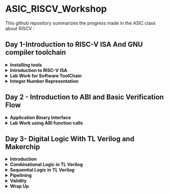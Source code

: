 # ASIC_RISCV_Workshop

This github repository summarizes the progress made in the ASIC class about RISCV :


## Day 1-Introduction to RISC-V ISA And GNU compiler toolchain 


<details>
<summary> <strong>Installing tools</strong> </summary>
	
I installed the needed tools in ubuntu .
    
Steps to install Risc-tools
Open the terminal and type the following commands given below

```bash
sudo apt install libboost-all-dev

git clone https://github.com/kunalg123/riscv_workshop_collaterals.git

cd riscv_workshop_collaterals

chmod +x run.sh

./run.sh                                       // you may get an error, ignore it  and type the following command

cd ~/riscv_toolchain/iverilog/

git checkout                                   //track -b v10-branch origin/v10-branch

git pull 

chmod 777 autoconf.sh 

./autoconf.sh 

./configure 

make

sudo make install

```
- set the path name in bashrc file. go to the file and add the path at the bottom of the file.using the following commands:

```

gedit .bashrc                         //opens the file, type or copy the below path into the file

export PATH="/home/ammula-shiva-kumar/riscv_toolchain/riscv64-unknown-elf-gcc-8.3.0-2019.08.0-x86_64-linux-ubuntu14/bin:$PATH"            //Instead of ammula-shiva-kumar put your username

source .bashrc                   //save the file and close and type this cmd in terminal.

```

</details>

<details>
  <summary><strong>Introduction to RISC-V ISA </strong></summary>

ISA stands for "Instruction Set Architecture." It is a crucial concept in computer architecture that defines the set of instructions that a computer's hardware can execute. An ISA essentially serves as an interface between the hardware and the software, allowing software programs to communicate with and control the underlying hardware components of a computer.

The ISA defines various aspects of a computer's operation, including:

**Instruction Set:** The specific instructions that a computer's processor can understand and execute. These instructions can include arithmetic operations, memory operations, control flow instructions, and more.

**Data Types:** The types of data that the processor can handle, such as integers, floating-point numbers, and characters.

**Registers:** Special storage locations within the processor that are used to hold data temporarily during instruction execution. Different ISAs may have different numbers and types of registers.

**Memory Addressing:** The way in which the ISA specifies how memory locations are addressed and accessed. This includes addressing modes, which determine how operands are retrieved from memory.

**Control Flow:** How the sequence of instructions is controlled, including branching (conditional and unconditional jumps) and subroutine calls.
    
**I/O Operations:** The instructions and mechanisms for interacting with input and output devices.

There are two main types of ISAs:

**Complex Instruction Set Computer (CISC):** In CISC architectures, instructions are relatively complex and can perform multiple tasks in a single instruction. This reduces the number of instructions needed to accomplish a task but can make the hardware more complex.

**Reduced Instruction Set Computer (RISC):** RISC architectures focus on simpler instructions that are executed in a single clock cycle. RISC architectures often have a smaller set of instructions, but more instructions might be required to complete a complex task. This design simplifies the hardware and can lead to better performance and efficiency in certain scenarios.


- **ISA Base and extensions-RISC**:
  
**RISC-V** has a modular design, consisting of alternative base parts, with added optional extensions. The ISA base and its extensions are developed in a collective effort between industry, the research community and educational institutions.

![Screenshot from 2023-08-21 10-34-19](https://github.com/ammulashiva/ASIC_RISCV_Workshop/assets/140998900/291bdb7e-9a3d-491e-a975-6e077ea67bd7)

- in this Workshop the instruction set we use is the Base integer instruction set. Each base integer set is characterized by the  width  of the register (XLEN) and size of the user address space. The most important advantage of RISC-V is that it is an open standard instruction which is easily available for academics and commercial purposes free of cost. The different instructions included in RISC-V are listed below.

1. Pseudo instructions - For e.g- mv,li,ret etc
2. Base integer instruction (RV64I, RV32I)-For e.g-lui,addi etc
3. Multiply extension (RV64M) -For e.g- mulw,divw etc
4. Single and double floating point instruction (RV64F, RV64D) -For e.g- flw,fadd etc
5. Application binary instruction 
6. Memory allocation and stack pointer

The detail of the RISC-V instructions set manual can be found [here] (https://riscv.org).



</details>

<details>
	
  <summary><strong>Lab Work for Software ToolChain</strong></summary>

 **Example_1**
 
Consider a c program to compile sum from 1 to n was written whose  codes given below as [sum_1ton.c]

```

#include <stdio.h>

int main () {
	int i,sum = 0, n = 5;
	for (i = 1; i <=n; ++i) {
		sum += i;
	}
	printf("The sum of the number from 1 to %d is %d\n", n,sum);
	return 0;
	}

```
- The commands used in the terminal are :
  
```

$ vim sum_1ton.c         //create and open the .c file

$ gcc sum_1ton.c

$./a.out                 //run the .exe file

$riscv64-unknown-elf-gcc -O1 -mabi=lp64 -march=rv64i -o sum_1ton.o sum_1ton.c       //compiles the .c file using riscv64i ISA and outputs object file

$ls -ltr sum_1ton.o      //list the details of the file

$riscv64-unknown-elf-objdump -d sum_1ton.o | less    //dumps the object file on to the screen

```
Here -01 gives 15 instructions set while -0fast gives us 12 instructions set(ubuntu) here in macos we get 15 instructions

More generic command with different options:

    `riscv64-unknown-elf-gcc <compiler option -O1 ; Ofast> <ABI specifier -lp64; -lp32; -ilp32> <architecture specifier -RV64 ; RV32> -o <object filename> <C      filename>`
    
Below figure shows the object file created for sum_1ton.c :

![Screenshot from 2023-08-21 11-08-52](https://github.com/ammulashiva/ASIC_RISCV_Workshop/assets/140998900/71315ae1-2fa5-485b-a392-d36fd24b9d82)

The following commands are used to simulate the object file :
```
spike pk sum_1ton.o         //runs the file

spike -d pk sum_1ton.o   //debugger runs instruction by instruction

```
below figure shows the simulation of the program instruction by instruction executing :

![Screenshot from 2023-08-21 11-13-58](https://github.com/ammulashiva/ASIC_RISCV_Workshop/assets/140998900/a34cd959-d0a7-4217-b008-e82d90446e8f)

</details>


<details>  
  <summary><strong>Integer Number Representation</strong></summary>


## 64 Bit Number System for unsigned numbers and signed numbers

In a 64-bit computer architecture,

**Byte:**
        A "byte" in a 64-bit architecture consists of 8 bits, just like in other architectures.
        Each byte can represent a range of values from 0 to 255 (2^8 - 1).
        Bytes are fundamental units of storage and data representation, commonly used for characters, numbers, and other small data units.
        For example, a single ASCII character like 'A' is represented by a byte.

**Word:**
        In a 64-bit architecture, a "word" typically refers to a unit of data that is 64 bits, or 8 bytes.
        This size is often chosen to match the size of the processor's general-purpose registers, enabling efficient processing of data.
        Words are commonly used for integer arithmetic, memory addressing, and data manipulation operations.

**Double Word:** In a 64-bit architecture, a "double word" is a unit of data that is twice the size of a word, hence 128 bits or 16 bytes.Double words are used for larger data structures, floating-point numbers, and certain specialized operations that require more storage space.

        
![Screenshot from 2023-08-21 11-54-55](https://github.com/ammulashiva/ASIC_RISCV_Workshop/assets/140998900/e23174aa-f94a-4055-9164-ac3665acabe9)


Here below we can see the representation of unsigned numbers in 64 bit architecture.

![Screenshot from 2023-08-21 11-55-13](https://github.com/ammulashiva/ASIC_RISCV_Workshop/assets/140998900/20c7e992-1c74-463d-83c1-f2d834bedbf1)

The format and memory for different data types are given below.

![Screenshot from 2023-08-21 11-56-58](https://github.com/ammulashiva/ASIC_RISCV_Workshop/assets/140998900/21a0dd58-5f49-4558-895f-13b49c08b3e0)

**Example_1**

Consider an example to show the maximum value of an unsigned long long integer :

```bash

#include<stdio.h>
#include<math.h>

int main()
{
        unsigned long long int max = (unsigned long long int)(pow(2,64) -1);
        printf("maximum of unsigned long long int is %llu \n ", max) ;
        return 0 ;
}

```
Below is the figure showing the execution of above program :

![Screenshot from 2023-08-21 12-05-19](https://github.com/ammulashiva/ASIC_RISCV_Workshop/assets/140998900/88c33ad0-2894-4ac3-81f8-a71420fb6e3c)

**Example_2**

Consider an example to show the maximum value of an unsigned long long integer :

```bash

#include<stdio.h>
#include<math.h>

int main()
{
        long long int max = ( long long int)(pow(2,63) -1);
         long long int min = ( long long int)(pow(2,63) *-1);

        printf("maximum of unsigned long long int is %lld \n ", max) ;
         printf("minimum of unsigned long long int is %lld \n ", min) ;

        return 0 ;
}

```

Below is the figure showing the execution of above program :

![Screenshot from 2023-08-21 12-13-07](https://github.com/ammulashiva/ASIC_RISCV_Workshop/assets/140998900/9e38eac2-8d84-4fff-b578-2a9fd920045c)


here you can experiment the above program for the signed and unsigned int by changin the power value greater than 64 , and also by changing the format of integer:


</details>

## Day 2 - Introduction to ABI and Basic Verification Flow

<details>
	<summary><strong>Application Binary Interface</strong></summary>

 ## Application Binary Interface

The Application Binary Interface (ABI) for the RISC-V architecture defines a set of rules and conventions for the interaction between software components at the binary level. It encompasses how functions are called, how data is represented and manipulated, how memory is managed, and how system calls are made. The RISC-V ABI ensures compatibility and interoperability between different software modules, making it possible for programs to work seamlessly on different systems that adhere to the same ABI.

![Screenshot from 2023-08-21 12-31-22](https://github.com/ammulashiva/physical_design_using_asic/assets/140998900/32abbb59-73c4-4ef4-9340-6a5300c6b8c1)

### Memory Allocation 

There are two different ways to load the data into registers,the data can be loaded directly to registers but as we dont have large number of registers, we can load the data into the memory and then from memory we can load the data into the registers.

![Screenshot from 2023-08-21 12-31-43](https://github.com/ammulashiva/physical_design_using_asic/assets/140998900/e4a04c1c-0c8d-4c67-ad7d-8a99422e6496)

RiscV belongs to little-endian memory addressing system.Little-endian memory addressing is a way of organizing and storing data in computer memory where the least significant byte (LSB) of a multi-byte value is stored at the lowest memory address, while the most significant byte (MSB) is stored at a higher memory address.This byte order is opposite to big-endian memory addressing.

![Screenshot from 2023-08-21 12-32-17](https://github.com/ammulashiva/physical_design_using_asic/assets/140998900/56b024dd-d94b-41db-a961-4344dc0ec991)

**ld:** This mnemonic stands for "load double-word." It's an instruction used to load a 64-bit (8-byte) value from memory into a register.

**x8:** This is the destination register where the loaded value will be stored. In RISC-V assembly language, registers are denoted by the "x" prefix followed by a number (e.g., x0, x1, x2, ..., x31).

**16:** This is the immediate offset value, which indicates the offset from the address stored in register x23. The offset is added to the address in x23 to calculate the memory address from which the value will be loaded.

**(x23):** This indicates that the address to be used for loading the value is stored in register x23. x23 is the base register, and the offset is added to its value to compute the effective memory address.
    
![Screenshot from 2023-08-21 12-32-54](https://github.com/ammulashiva/physical_design_using_asic/assets/140998900/4fb07b77-b0e1-46db-94de-beeaa1f9912a)

The format of instruction can be seen below.

![Screenshot from 2023-08-21 12-33-28](https://github.com/ammulashiva/physical_design_using_asic/assets/140998900/9690b9ec-54ce-4fab-8e0f-6e7c6949034c)

The add instruction below performs the addition operation by adding the values stored in registers x24 and x8 together. The result of the addition is then stored back in register x8, overwriting the previous value.

![Screenshot from 2023-08-21 12-34-01](https://github.com/ammulashiva/physical_design_using_asic/assets/140998900/8e192c94-5f53-4a1e-af0a-6f58a5446119)

![Screenshot from 2023-08-21 12-34-44](https://github.com/ammulashiva/physical_design_using_asic/assets/140998900/1f3da0f3-067a-4ea8-8c03-0f9c5b20faff)

The below image shows the different ABI names,registers and its usages.

![Screenshot from 2023-08-21 12-35-13](https://github.com/ammulashiva/physical_design_using_asic/assets/140998900/a7f233a0-5ea2-45b0-92d8-652388ccdb7b)

</details>

<details>
	<summary><strong>Lab Work using ABI function calls</strong></summary>

Let us perform the lab to rewrite c program in asm language.The main c program passes a0 and a1 to ASM block and the ASM returns a0 back to the main c program.

![Screenshot from 2023-08-21 12-46-06](https://github.com/ammulashiva/physical_design_using_asic/assets/140998900/fbdf6af9-86ec-477e-bff9-d06a9ae0d423)

Here we develope an alogorithm to count the sum of numbers from point **a(a0)** to point **b(a1)** .The algorithm for the operation of program can be seen below.

![Screenshot from 2023-08-21 12-46-28](https://github.com/ammulashiva/physical_design_using_asic/assets/140998900/a3426bdb-68ee-48fe-897a-0363b301a747)

**Example_1**

Consider 1to9_custom.c file shown below : 

```bash

#include<stdio.h>

extern int load(int x, int y);

int main() {
        int result = 0 ;
        int count = 9 ;
        result = load(0x0, count+1 );
        printf("Sum of numbers from 1 to %d is %d \n ",count , result );
}

```
This is load.S file

```bash

.section .text
.global load
.type load, @function

load:
        add  a4, a0, 0x0
        add  a2, a0, a1
        add  a3, a0, 0x0
loop:   add  a4, a3, a4
        addi a3, a3, 1
        blt  a3, a2, loop
        add  a0, a4, 0x0
        ret

```

Use the below commands to run the above example :

```
$riscv64-unknown-elf-gcc -Ofast -mabi=lp64 -march=rv64i -o 1to9_custom.o 1to9_custom.c load.S
$spike pk 1to9_custom.o
$riscv64-unknown-elf-objdump -d 1to9_custom.o | less

```

Below is the screenshot showing the exicution of aboe program :

![Screenshot from 2023-08-21 12-55-26](https://github.com/ammulashiva/physical_design_using_asic/assets/140998900/552aec3a-36c5-4dcb-984c-52a1f3980d47)

Below is the Screen Shot showing the object file created :

![Screenshot from 2023-08-21 12-55-00](https://github.com/ammulashiva/physical_design_using_asic/assets/140998900/747595cf-9037-4c53-9de1-935cf4c9d7db)

## Lab to run C program on RISC-V CPU


![Screenshot from 2023-08-21 14-15-11](https://github.com/ammulashiva/physical_design_using_asic/assets/140998900/3be5916d-cf5d-4a98-9f1e-e5a05bcd84cf)

Here we have riscv cpu program code through which we send the HEX format file of c program to show output the output of the given code 

```
git clone https://github.com/kunalg123/riscv_workshop_collaterals.git
cd riscv_workshop_collaterals
cd labs
chmod 777 rv32im.sh
./rv32im.sh 

```
![Screenshot from 2023-08-21 14-09-41](https://github.com/ammulashiva/physical_design_using_asic/assets/140998900/641a84d6-5b1d-42dc-8cf6-cb77e5aa0d34)

Input hex file to sent through verilog code:

firmware.hex:

![Screenshot from 2023-08-21 14-16-39](https://github.com/ammulashiva/physical_design_using_asic/assets/140998900/45c06406-a921-4f49-84bf-8ee43867f7e2)

firmware32.hex:

![Screenshot from 2023-08-21 14-16-54](https://github.com/ammulashiva/physical_design_using_asic/assets/140998900/1d58b210-0e5c-4901-9c6a-590d6acac451)

</details>

## Day 3- Digital Logic With TL Verilog and Makerchip 

<details>
	<summary><strong>Introduction</strong></summary>

Transaction-Level Verilog (TL-Verilog) is an extension of traditional Verilog, a hardware description language (HDL) used for designing digital electronic systems. TL-Verilog was developed by a company called Redwood EDA and is designed to improve the productivity and ease of designing digital systems, especially for larger and complex designs.

TL-Verilog introduces several key concepts and features that aim to simplify the design process and make it more accessible to a wider range of engineers, including those who might not have extensive experience in digital design. Some of the main features of TL-Verilog include:

**Transaction-Level Modeling:** In traditional Verilog, designers work with low-level signals and logic gates. TL-Verilog, on the other hand, operates at a higher level of abstraction by allowing designers to describe designs using transaction-level semantics. This means that designers can focus on describing the functional behavior of their designs rather than worrying about low-level implementation details.

**Simplified Parallelism:** TL-Verilog introduces constructs that make it easier to describe parallelism in designs. For instance, the "fsm" block allows designers to specify finite state machines in a more intuitive way, making it simpler to design complex control logic.

**Pipeline Abstraction:** TL-Verilog enables easy description of pipelined designs, which are common in modern digital systems. This abstraction makes it straightforward to express designs with stages that process data sequentially.

**Untimed Abstraction:** Designs in TL-Verilog can be specified in an untimed manner, focusing on the relative timing of operations rather than precise clock cycles. This abstraction is particularly useful for describing algorithms and high-level behavior.

**Automatic Pipelining:** TL-Verilog compilers can automatically insert pipeline stages based on the provided design description. This simplifies the process of designing and optimizing pipelined systems.

**Hierarchical Design:** TL-Verilog encourages hierarchical design by allowing the description of modules with clearly defined interfaces. This helps manage the complexity of larger designs.
 
</details>


<details>
	<summary><strong>Combinational Logic in TL Verilog</strong></summary>

Makerchip IDE

Makerchip is a free online environment for developing high-quality integrated circuits. You can code, compile, simulate, and debug Verilog designs, all from your browser. Your code, block diagrams, and waveforms are tightly integrated.

### Loading pythagorean Example on Makerchip IDE

![Screenshot from 2023-08-21 14-52-02](https://github.com/ammulashiva/physical_design_using_asic/assets/140998900/3369a259-97df-4105-81ad-9c041822fbf3)

### AND Gate Example on Makerchip IDE

we start with understanding the Makerchip IDE platform by trying some basic digital logic gate with And Gate being the standard one. In TL verilog we simply code the logic itself viz $out = $in1 & $in2  without requiring to declare the variables separately and $in assignment is also not required. The output of the above is as shown in figure below. We note that simultaneous highlighting of the variable is possible at the output.

![Screenshot from 2023-08-21 17-11-47](https://github.com/ammulashiva/physical_design_using_asic/assets/140998900/9362e65a-410e-48ee-81f4-18f6439f0472)

### Lab On Understanding Usage Of Vector

![Screenshot from 2023-08-21 17-12-01](https://github.com/ammulashiva/physical_design_using_asic/assets/140998900/939e7af2-9959-401e-ad73-64fc378b77b0)

### Multiplexer on Makerchip IDE

![Screenshot from 2023-08-21 17-12-13](https://github.com/ammulashiva/physical_design_using_asic/assets/140998900/ce50a98f-1688-4d7d-99b2-aa2afd4b8919)

### Calculator on Makerchip IDE

Now a lab on combinational calculator is implemented that can perform +, -, *, / on two input values. The snapshot of the code, waveform and diagram is as shown below.

![Screenshot from 2023-08-21 17-12-24](https://github.com/ammulashiva/physical_design_using_asic/assets/140998900/b362edfc-e98f-4f4b-86de-08930abb4041)
 
</details>

<details>
	<summary><strong> Sequential Logic in TL Verilog</strong></summary>

Sequential logic refers to a type of digital logic circuit or system in which the output depends not only on the current inputs but also on the previous states of the circuit. Unlike combinational logic, which only considers the current inputs to generate outputs, sequential logic incorporates memory elements to store information and generate outputs based on both current inputs and past history.

## Lab On Free Running Counter

![Screenshot from 2023-08-21 16-33-29](https://github.com/ammulashiva/physical_design_using_asic/assets/140998900/1f839c83-130b-4a1e-bf92-74506251b680)

Output:

![Screenshot from 2023-08-21 16-32-42](https://github.com/ammulashiva/physical_design_using_asic/assets/140998900/461bff85-15fb-490d-840f-8fffe8fec0bc)

## Sequential Calculator To Remembers Previous Results For Next Calculations 

The sequential calculator is implemented where the output of the previous stage serves as the input of this stage. The snapshot of the sequential calculator is included below and the code is provided 

![Screenshot from 2023-08-21 16-34-03](https://github.com/ammulashiva/physical_design_using_asic/assets/140998900/bb01883c-16e3-4b6d-8bf5-af107168b6e2)

```
$val1[31:0] = >>1$out[31:0];
         $val2[31:0] = $rand2[3:0];
         $op[1:0] = $rand3[1:0];
   
         $sum[31:0] = $val1[31:0] + $val2[31:0];
         $diff[31:0] = $val1[31:0] - $val2[31:0];
         $prod[31:0] = $val1[31:0] * $val2[31:0];
         $quot[31:0] = $val1[31:0] / $val2[31:0];
   
         $out[31:0] = $reset ? 32'b0 : (($op[1:0]==2'b00) ? $sum :
                                       ($op[1:0]==2'b01) ? $diff :
                                          ($op[1:0]==2'b10) ? $prod : $quot);
   
   `BOGUS_USE($out);
   `BOGUS_USE($reset);

```

Output:

![Screenshot from 2023-08-21 16-58-34](https://github.com/ammulashiva/physical_design_using_asic/assets/140998900/f18bd3ef-228d-45c6-8e5e-580137359356)


</details>
<details> <summary ><strong>Pipelining</strong></summary>
	
**Pipelining** or **timing abstract** is an important feature in TL verilog as it can be implemented very easily with fewer codes as compared to system verilog which reduces bugs to a great extent. An example of the pipeling for pythogoras theorem using both TL verilog and system verilog in this repo . In TL verilog pipeling can be implemented by defining the pipeline as |calc and the different pipeline stages should be properly align and are indicated by @1, @2 and so on.

### Lab To Compute Total Distance 

![Screenshot from 2023-08-21 17-09-18](https://github.com/ammulashiva/physical_design_using_asic/assets/140998900/706712af-9058-4c31-96fa-746fded6427b)

In the above implenation, we can observe the errors in the pipeline:


![Screenshot from 2023-08-21 17-09-44](https://github.com/ammulashiva/physical_design_using_asic/assets/140998900/211ec635-930a-4856-a3ed-f458ea04403c)


### Lab On Counter and Calculator in Pipeline

Block diagram : 

![Screenshot from 2023-08-21 17-04-03](https://github.com/ammulashiva/physical_design_using_asic/assets/140998900/9a813a8f-337c-4956-90c6-2501fb6a9339)

```
   $reset = *reset;
   
   |calc
      @1
         $val1[31:0] = >>1$out;
	 $val2[31:0] = $rand2[3:0];

         $sum[31:0] = $val1+$val2;
         $diff[31:0] = $val1-$val2;
         $prod[31:0] = $val1*$val2;
         $quot[31:0] = $val1/$val2;

         $out[31:0] = $reset ? 0 : ($op[1] ? ($op[0] ? $div : $prod):($op[0] ? $diff : $sum));
         
         $cnt[31:0] = $reset ? 0 : >>1$cnt + 1; 

```

Output:

![Screenshot from 2023-08-21 17-03-39](https://github.com/ammulashiva/physical_design_using_asic/assets/140998900/e711bcc2-8433-4cbc-b7a7-ddb828ace3e1)

### Lab On 2 Cycle Calculator

Below the snapshot of the pipeline sequential calcuator is included. Here the first pipeline stage consists of the input followed by arithimetic operation in the second pipeline stage and finally the ouput is included 2 cycles ahead in the third pipeline stage.

```
|calc
      @1
         $reset = *reset;
         
         
         $val1[31:0] = >>2$out[31:0];
         $val2[31:0] = $rand2[3:0];
         $op[1:0] = $rand3[1:0];
         $sum[31:0] = $val1[31:0] + $val2[31:0];
         $diff[31:0] = $val1[31:0] - $val2[31:0];
         $prod[31:0] = $val1[31:0] * $val2[31:0];
         $quot[31:0] = $val1[31:0] / $val2[31:0];
         
         $num = $reset ? 0 : >>1$num+1;
      @2   
         $out[31:0] = ($reset|!$num) ? 32'b0 : (($op[1:0]==2'b00) ? $sum :
                                       ($op[1:0]==2'b01) ? $diff :
                                          ($op[1:0]==2'b10) ? $prod : $quot);
         
         
         
   
   `BOGUS_USE($out);
   `BOGUS_USE($reset);

```
Block diagram : 

![Screenshot from 2023-08-21 17-02-45](https://github.com/ammulashiva/physical_design_using_asic/assets/140998900/1a7591db-d8fc-42e5-b520-053544439054)


Output:

![Screenshot from 2023-08-21 16-58-34](https://github.com/ammulashiva/physical_design_using_asic/assets/140998900/f18bd3ef-228d-45c6-8e5e-580137359356)

</details>

<details>
	<summary><strong>Validity</strong></summary>

Validity is another feature in TL verilog which is asserted if a particular transactions in a pipeline is valid or true. A new scope, called “when” scope is introduced for this and it is denoted as `?$valid`. This new scope has many advantages - easier design, cleaner debug, better error checking and automated clock gating.
Validity provides :
- Easier debug
- Cleaner design
- Better error checking
- Automated Clock gating
  
# Clock gating

-Why clock gating?

• Clock signals are distributed to EVERY flip-flop.
• Clocks toggle twice per cycle.
• This consumes power.

- Clock gating avoids toggling clock signals.
- TL-Verilog can produce fine-grained gating (or enables).

## Lab On Distance Accumulator with Pythagoran's theorem:

Block diagram :

<img width="800" alt="Screenshot 2023-08-20 at 4 16 23 PM" src="https://github.com/alwinshaju08/RISCV/assets/69166205/0aefad73-b238-4cd7-8d01-472ff9d53a15">

```
$reset = *reset;

   |calc
      @1
         $reset = *reset;
            
      ?$vaild      
         @1
            $aa_seq[31:0] = $aa[3:0] * $aa;
            $bb_seq[31:0] = $bb[3:0] * $bb;;
      
         @2
            $cc_seq[31:0] = $aa_seq + $bb_seq;;
      
         @3
            $cc[31:0] = sqrt($cc_seq);
            
      @4
         $total_distance[63:0] = 
            $reset ? '0 :
            $valid ? >>1$total_distance + $cc :
                     >>1$total_distance;
         
```

Output:

<img width="1295" alt="Screenshot 2023-08-20 at 5 36 41 PM" src="https://github.com/alwinshaju08/RISCV/assets/69166205/b7700db5-cd2c-4f23-975b-edbcfed9b571">


## Lab on cycle Calculator with validity 

Block Diagram :

<img width="699" alt="Screenshot 2023-08-20 at 4 31 53 PM" src="https://github.com/alwinshaju08/RISCV/assets/69166205/38d83577-ec28-4dc0-b5af-77299d6bf3d0">

```
|calc
      @0
         $reset = *reset;
         
      @1
         $val1 [31:0] = >>2$out [31:0];
         $val2 [31:0] = $rand2[3:0];
         
         $valid = $reset ? 1'b0 : >>1$valid + 1'b1 ;
         $valid_or_reset = $valid || $reset;
         
      ?$vaild_or_reset
         @1   
            $sum [31:0] = $val1 + $val2;
            $diff[31:0] = $val1 - $val2;
            $prod[31:0] = $val1 * $val2;
            $quot[31:0] = $val1 / $val2;
            
         @2   
            $out [31:0] = $reset ? 32'b0 :
                          ($op[1:0] == 2'b00) ? $sum :
                          ($op[1:0] == 2'b01) ? $diff :
                          ($op[1:0] == 2'b10) ? $prod :
                                                $quot ;
            
```

Output:

<img width="1295" alt="Screenshot 2023-08-20 at 5 29 11 PM" src="https://github.com/alwinshaju08/RISCV/assets/69166205/eaed8689-1adc-432f-80c0-8b14bb6a7498">

## Lab on Calculator with single value memory:

Block diagram :

<img width="733" alt="Screenshot 2023-08-20 at 5 40 20 PM" src="https://github.com/alwinshaju08/RISCV/assets/69166205/53f28899-8504-4279-ad9e-0ae191fcf70b">

```
 |calc
      @0
         $reset = *reset;
         
      @1
         $val1 [31:0] = >>2$out;
         $val2 [31:0] = $rand2[3:0];
         
         $valid = $reset ? 1'b0 : >>1$valid + 1'b1 ;
         $valid_or_reset = $valid || $reset;
         
      ?$vaild_or_reset
         @1   
            $sum [31:0] = $val1 + $val2;
            $diff[31:0] = $val1 - $val2;
            $prod[31:0] = $val1 * $val2;
            $quot[31:0] = $val1 / $val2;
            
         @2   
            $mem[31:0] = $reset ? 32'b0 :
                         ($op[2:0] == 3'b101) ? $val1 : >>2$mem ;
            
            $out [31:0] = $reset ? 32'b0 :
                          ($op[2:0] == 3'b000) ? $sum :
                          ($op[2:0] == 3'b001) ? $diff :
                          ($op[2:0] == 3'b010) ? $prod :
                          ($op[2:0] == 3'b011) ? $quot :
                          ($op[2:0] == 3'b100) ? >>2$mem : >>2$out ;
            
            
```

Output:

<img width="1295" alt="Screenshot 2023-08-20 at 5 41 24 PM" src="https://github.com/alwinshaju08/RISCV/assets/69166205/218bbb95-5f88-4e15-b471-4f933451a5ae">

</details>

<details>
	<summary><strong>Wrap Up</strong></summary>
Here we gonna jst explore some examples given in makerchip ide 

## Conway Game Of Life

Here we can study Hierarchy Concept

![Screenshot 2023-08-20 at 5 52 33 PM](https://github.com/alwinshaju08/RISCV/assets/69166205/11e8c3d3-8f62-4ef5-af41-c111f425ee4b)

## Pythagoran's theorem:

Block Diagram:

<img width="675" alt="Screenshot 2023-08-20 at 5 55 35 PM" src="https://github.com/alwinshaju08/RISCV/assets/69166205/dcbe146d-edca-4b94-9a52-ab3cfec1e04f">

```
   |calc
      
      // DUT
      /coord[1:0]
         @1
            $sq[9:0] = $value[3:0] ** 2;
      @2
         $cc_sq[10:0] = /coord[0]$sq + /coord[1]$sq;
      @3
         $cc[4:0] = sqrt($cc_sq);


      // Print
      @3
         \SV_plus
            always_ff @(posedge clk) begin
               \$display("sqrt((\%2d ^ 2) + (\%2d ^ 2)) = %2d", /coord[0]$value, /coord[1]$value, $cc);
            end


```
Output:

<img width="1289" alt="Screenshot 2023-08-20 at 5 57 23 PM" src="https://github.com/alwinshaju08/RISCV/assets/69166205/41c27397-3d7e-4489-8650-d6b182f0a0a4">

</details>




